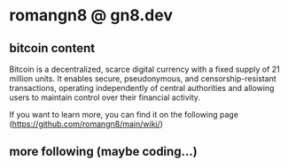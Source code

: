 # romangn8 @ gn8.dev
## bitcoin content 
Bitcoin is a decentralized, scarce digital currency with a fixed supply of 21 million units. It enables secure, pseudonymous, and censorship-resistant transactions, operating independently of central authorities and allowing users to maintain control over their financial activity. 

If you want to learn more, you can find it on the following page
 (https://github.com/romangn8/main/wiki/)
## more following (maybe coding...)
